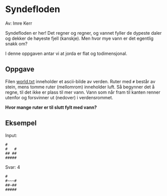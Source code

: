 # Syndefloden

Av: Imre Kerr

Syndefloden er her! Det regner og regner, og vannet fyller de dypeste daler og dekker de høyeste fjell (kanskje). Men 
hvor mye vann er det egentlig snakk om?

I denne oppgaven antar vi at jorda er flat og todimensjonal.

## Oppgave
Filen [world.txt](https://julekalender.knowit.no/resources/2019-luke02/world.txt) inneholder et ascii-bilde av verden. Ruter med `#` består av stein, mens tomme ruter 
(mellomrom) inneholder luft. Så begynner det å regne, til det ikke er plass til mer vann. Vann som når fram til  kanten
renner utenfor og forsvinner ut (nedover) i verdensrommet.

**Hvor mange ruter er til slutt fylt med vann?**

## Eksempel
Input:
```
#
#   #
## ##
#####
```
Svar: 4
```
#
#~~~#
##~##
#####
```